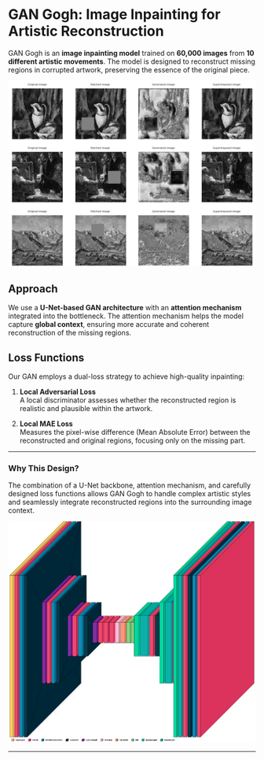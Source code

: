 # GAN Gogh: Image Inpainting for Artistic Reconstruction

GAN Gogh is an **image inpainting model** trained on **60,000 images** from **10 different artistic movements**. The model is designed to reconstruct missing regions in corrupted artwork, preserving the essence of the original piece.

![Example](images/example.jpg)

## Approach

We use a **U-Net-based GAN architecture** with an **attention mechanism** integrated into the bottleneck. The attention mechanism helps the model capture **global context**, ensuring more accurate and coherent reconstruction of the missing regions.

## Loss Functions

Our GAN employs a dual-loss strategy to achieve high-quality inpainting:

1. **Local Adversarial Loss**  
   A local discriminator assesses whether the reconstructed region is realistic and plausible within the artwork.

2. **Local MAE Loss**  
   Measures the pixel-wise difference (Mean Absolute Error) between the reconstructed and original regions, focusing only on the missing part.

---

### Why This Design?

The combination of a U-Net backbone, attention mechanism, and carefully designed loss functions allows GAN Gogh to handle complex artistic styles and seamlessly integrate reconstructed regions into the surrounding image context.

![Generator Structure](images/generator.png)

---
